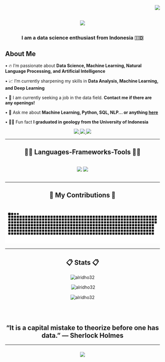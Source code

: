 <img align="right" src="https://visitor-badge.laobi.icu/badge?page_id=alridho32.alridho32&left_color=red&right_color=green" />

<h1 align="center">
    <img src="https://readme-typing-svg.herokuapp.com/?font=Righteous&color=DC143C&size=50&center=true&vCenter=true&width=1000&height=70&duration=5000&lines=Hi+There!+👋;+I'm+Alridho;+Nice+to+Meet+You!;" />
</h1>

<h3 align="center">I am a data science enthusiast from Indonesia 🇮🇩</h3>

<h2 align="left">About Me</h2>
<div align="left">

• 🔥 I’m passionate about **Data Science, Machine Learning, Natural Language Processing, and Artificial Intelligence**

• 📈 I’m currently sharpening my skills in **Data Analysis, Machine Learning, and Deep Learning**

• 💼 I am currently seeking a job in the data field. **Contact me if there are any openings!**

• 💬 Ask me about **Machine Learning, Python, SQL, NLP... or anything [here](https://github.com/alridho32/alridho32/issues)**

• 👨‍🎓 Fun fact **I graduated in geology from the University of Indonesia**

 </div>
 
<div align="center"> 
  <a href="mailto:alridhowork@gmail.com">
    <img src="https://img.shields.io/badge/Gmail-333333?style=for-the-badge&logo=gmail&logoColor=red" />
  </a>
  <a href="https://www.linkedin.com/in/alridho32/" target="_blank">
    <img src="https://img.shields.io/badge/LinkedIn-0077B5?style=for-the-badge&logo=linkedin&logoColor=white" target="_blank" />
  </a>
  <a href="https://public.tableau.com/app/profile/achmed.alridho.zulkarnaen/vizzes" target="_blank">
     <img src="https://img.shields.io/badge/Tableau-E97627?style=for-the-badge&logo=Tableau&logoColor=white" target="_blank" /> <!-- sqlite, safari, google-chrome are other good icon options -->
  </a>
</div>

 <hr/>
 
<h2 align="center">🧑‍💻 Languages-Frameworks-Tools 🧑‍💻</h2>
<br/>
<div align="center">
    <img src="https://skillicons.dev/icons?i=vscode,github,git,docker" />
    <img src="https://skillicons.dev/icons?i=python,mongodb,postgres,sklearn,selenium,tensorflow" /><br>
</div>

<br/>
<hr/>

<div align="center">
  <h2>🐍 My Contributions 🐍</h2>
  <br>
  <img alt="snake eating my contributions" src="https://raw.githubusercontent.com/alridho32/alridho32/output/github-contribution-grid-snake.svg" />
  
  <br/>

<hr/>

<h2 align="center">📋 Stats 📋</h2>
<p><img align="center" src="https://github-readme-stats.vercel.app/api/top-langs?username=alridho32&show_icons=true&locale=en&layout=compact" alt="alridho32" /></p>
<p>&nbsp;<img align="center" src="https://github-readme-stats.vercel.app/api?username=alridho32&show_icons=true&locale=en" alt="alridho32" /></p>
<p><img align="center" src="https://github-readme-streak-stats.herokuapp.com/?user=alridho32&" alt="alridho32" /></p>
</div>

<br/><br/>

<h2 align="center">“It is a capital mistake to theorize before one has data.” — Sherlock Holmes</h2>
<hr/>

<h3 align="center">
    <img src="https://readme-typing-svg.herokuapp.com/?font=Righteous&color=DC143C&size=50&center=true&vCenter=true&width=1000&height=70&duration=5000&lines=Thanks+for+visiting!+👊;+Contact+me+on+Linkedin+anytime!;+See+Ya!;" />
</h3>

